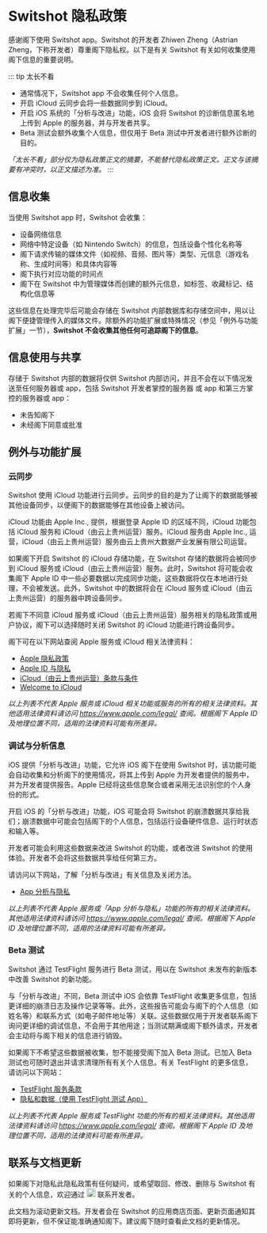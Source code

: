 # Switshot 隐私政策
感谢阁下使用 Switshot app。Switshot 的开发者 Zhiwen Zheng（Astrian Zheng，下称开发者）尊重阁下隐私权。以下是有关 Switshot 有关如何收集使用阁下信息的重要说明。

::: tip 太长不看
- 通常情况下，Switshot app 不会收集任何个人信息。
- 开启 iCloud 云同步会将一些数据同步到 iCloud。
- 开启 iOS 系统的「分析与改进」功能，iOS 会将 Switshot 的诊断信息匿名地上传到 Apple 的服务器，并与开发者共享。
- Beta 测试会额外收集个人信息，但仅用于 Beta 测试中开发者进行额外诊断的目的。

*「太长不看」部分仅为隐私政策正文的摘要，不能替代隐私政策正文。正文与该摘要有冲突时，以正文描述为准。*
:::

## 信息收集
当使用 Switshot app 时，Switshot 会收集：

- 设备网络信息
- 网络中特定设备（如 Nintendo Switch）的信息，包括设备个性化名称等
- 阁下请求传输的媒体文件（如视频、音频、图片等）类型、元信息（游戏名称、生成时间等）和具体内容等
- 阁下执行对应功能的时间点
- 阁下在 Switshot 中为管理媒体而创建的额外元信息，如标签、收藏标记、结构化信息等

这些信息在处理完毕后可能会存储在 Switshot 内部数据库和存储空间中，用以让阁下便捷管理传入的媒体文件。除额外的功能扩展或特殊情况（参见「例外与功能扩展」一节），**Switshot 不会收集其他任何可追踪阁下的信息**。

## 信息使用与共享
存储于 Switshot 内部的数据将仅供 Switshot 内部访问，并且不会在以下情况发送至任何服务器或 app，包括 Switshot 开发者掌控的服务器 或 app 和第三方掌控的服务器或 app：

- 未告知阁下
- 未经阁下同意或批准

## 例外与功能扩展

### 云同步
Switshot 使用 iCloud 功能进行云同步。云同步的目的是为了让阁下的数据能够被其他设备同步，以便阁下的数据能够在其他设备上被访问。

iCloud 功能由 Apple Inc., 提供，根据登录 Apple ID 的区域不同，iCloud 功能包括 iCloud 服务和 iCloud（由云上贵州运营）服务。iCloud 服务由 Apple Inc., 运营，iCloud（由云上贵州运营）服务由云上贵州大数据产业发展有限公司运营。

如果阁下开启 Switshot 的 iCloud 存储功能，在 Switshot 存储的数据将会被同步到 iCloud 服务或 iCloud（由云上贵州运营）服务。此时，Switshot 将可能会收集阁下 Apple ID 中一些必要数据以完成同步功能，这些数据将仅在本地进行处理，不会被发送。此外，Switshot 中的数据将会在 iCloud 服务或 iCloud（由云上贵州运营）的服务器中跨设备同步。

若阁下不同意 iCloud 服务或 iCloud（由云上贵州运营）服务相关的隐私政策或用户协议，阁下可以选择随时关闭 Switshot 的 iCloud 功能进行跨设备同步。

阁下可在以下网站查阅 Apple 服务或 iCloud 相关法律资料：

- [Apple 隐私政策](https://www.apple.com/legal/privacy/szh/)
- [Apple ID 与隐私](https://www.apple.com.cn/legal/privacy/data/zh-cn/apple-id/)
- [iCloud（由云上贵州运营）条款与条件](https://www.apple.com.cn/legal/internet-services/icloud/cn_si/gcbd-terms.html)
- [Welcome to iCloud](https://www.apple.com/legal/internet-services/icloud/en/terms.html)

*以上列表不代表 Apple 服务或 iCloud 相关功能或服务的所有的相关法律资料。其他适用法律资料请访问 https://www.apple.com/legal/ 查阅。根据阁下 Apple ID 及地理位置不同，适用的法律资料可能有所差异。*

### 调试与分析信息
iOS 提供「分析与改进」功能，它允许 iOS 阁下在使用 Switshot 时，该功能可能会自动收集和分析阁下的使用情况，将其上传到 Apple 为开发者提供的服务中，并为开发者提供报告。Apple 已经将这些信息聚合或者采用无法识别您的个人身份的形式。

开启 iOS 的「分析与改进」功能，iOS 可能会将 Switshot 的崩溃数据共享给我们；崩溃数据中可能会包括阁下的个人信息，包括运行设备硬件信息、运行时状态和输入等。

开发者可能会利用这些数据来改进 Switshot 的功能，或者改进 Switshot 的使用体验。开发者不会将这些数据共享给任何第三方。

请访问以下网站，了解「分析与改进」有关信息及关闭方法。

- [App 分析与隐私](https://www.apple.com.cn/legal/privacy/data/zh-cn/app-analytics/)

*以上列表不代表 Apple 服务或「App 分析与隐私」功能的所有的相关法律资料。其他适用法律资料请访问 https://www.apple.com/legal/ 查阅。根据阁下 Apple ID 及地理位置不同，适用的法律资料可能有所差异。*

### Beta 测试
Switshot 通过 TestFlight 服务进行 Beta 测试，用以在 Switshot 未发布的新版本中改善 Switshot 的新功能。

与「分析与改进」不同，Beta 测试中 iOS 会依靠 TestFlight 收集更多信息，包括更详细的崩溃日志及操作记录等等。此外，这些报告可能会与阁下的个人信息（如姓名等）和联系方式（如电子邮件地址等）关联。这些数据仅用于开发者联系阁下询问更详细的调试信息，不会用于其他用途；当测试期满或阁下额外请求，开发者会主动将与阁下相关的信息进行销毁。

如果阁下不希望这些数据被收集，恕不能接受阁下加入 Beta 测试。已加入 Beta 测试也可随时退出并请求清理所有有关个人信息。有关 TestFlight 的更多信息，请访问以下网站：

- [TestFlight 服务条款](https://www.apple.com.cn/legal/internet-services/itunes/testflight/cn/terms.html)
- [隐私和数据（使用 TestFlight 测试 App）](https://testflight.apple.com/#privacy-data)

*以上列表不代表 Apple 服务或 TestFlight 功能的所有的相关法律资料。其他适用法律资料请访问 https://www.apple.com/legal/ 查阅。根据阁下 Apple ID 及地理位置不同，适用的法律资料可能有所差异。*

## 联系与文档更新
如果阁下对隐私此隐私政策有任何疑问，或希望取回、修改、删除与 Switshot 有关的个人信息，欢迎通过 <img src="/images/privacyemail.png" style="height: 18px;" /> 联系开发者。

此文档为滚动更新文档。开发者会在 Switshot 的应用商店页面、更新页面通知其即将更新，但不保证能准确通知阁下。建议阁下随时查看此文档的更新情况。